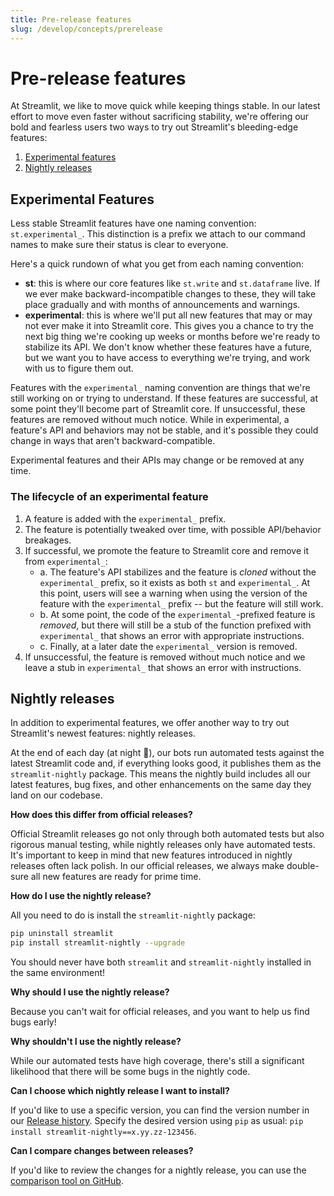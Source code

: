 ```yaml
---
title: Pre-release features
slug: /develop/concepts/prerelease
---
```


# Pre-release features

At Streamlit, we like to move quick while keeping things stable. In our latest effort to move even faster without sacrificing stability, we're offering our bold and fearless users two ways to try out Streamlit's bleeding-edge features:

1. [Experimental features](#experimental-features)
2. [Nightly releases](#nightly-releases)

## Experimental Features

Less stable Streamlit features have one naming convention: `st.experimental_`. This distinction is a prefix we attach to our command names to make sure their status is clear to everyone.

Here's a quick rundown of what you get from each naming convention:

- **st**: this is where our core features like `st.write` and `st.dataframe` live. If we ever make backward-incompatible changes to these, they will take place gradually and with months of announcements and warnings.
- **experimental**: this is where we'll put all new features that may or may not ever make it into Streamlit core. This gives you a chance to try the next big thing we're cooking up weeks or months before we're ready to stabilize its API. We don't know whether these features have a future, but we want you to have access to everything we're trying, and work with us to figure them out.

Features with the `experimental_` naming convention are things that we're still working on or trying
to understand. If these features are successful, at some point they'll become part of Streamlit
core. If unsuccessful, these features are removed without much notice. While in experimental, a feature's API and behaviors may not be stable, and it's possible they could change in ways that aren't backward-compatible.

<Warning>

Experimental features and their APIs may change or be removed at any time.

</Warning>

### The lifecycle of an experimental feature

1. A feature is added with the `experimental_` prefix.
2. The feature is potentially tweaked over time, with possible API/behavior breakages.
3. If successful, we promote the feature to Streamlit core and remove it from `experimental_`:
   - a\. The feature's API stabilizes and the feature is _cloned_ without the `experimental_` prefix, so it exists as both `st` and `experimental_`. At this point, users will see a warning when using the version of the feature with the `experimental_` prefix -- but the feature will still work.
   - b\. At some point, the code of the `experimental_`-prefixed feature is _removed_, but there will still be a stub of the function prefixed with `experimental_` that shows an error with appropriate instructions.
   - c\. Finally, at a later date the `experimental_` version is removed.
4. If unsuccessful, the feature is removed without much notice and we leave a stub in `experimental_` that shows an error with instructions.

## Nightly releases

In addition to experimental features, we offer another way to try out Streamlit's newest features: nightly releases.

At the end of each day (at night 🌛), our bots run automated tests against the latest Streamlit code and, if everything looks good, it publishes them as the `streamlit-nightly` package. This means the nightly build includes all our latest features, bug fixes, and other enhancements on the same day they land on our codebase.

**How does this differ from official releases?**

Official Streamlit releases go not only through both automated tests but also rigorous manual testing, while nightly releases only have automated tests. It's important to keep in mind that new features introduced in nightly releases often lack polish. In our official releases, we always make double-sure all new features are ready for prime time.

**How do I use the nightly release?**

All you need to do is install the `streamlit-nightly` package:

```bash
pip uninstall streamlit
pip install streamlit-nightly --upgrade
```

<Warning>

You should never have both `streamlit` and `streamlit-nightly` installed in the same environment!

</Warning>

**Why should I use the nightly release?**

Because you can't wait for official releases, and you want to help us find bugs early!

**Why shouldn't I use the nightly release?**

While our automated tests have high coverage, there's still a significant likelihood that there will be some bugs in the nightly code.

**Can I choose which nightly release I want to install?**

If you'd like to use a specific version, you can find the version number in our [Release history](https://pypi.org/project/streamlit-nightly/#history). Specify the desired version using `pip` as usual: `pip install streamlit-nightly==x.yy.zz-123456`.

**Can I compare changes between releases?**

If you'd like to review the changes for a nightly release, you can use the [comparison tool on GitHub](https://github.com/streamlit/streamlit/compare/0.57.3...0.57.4.dev20200412).
